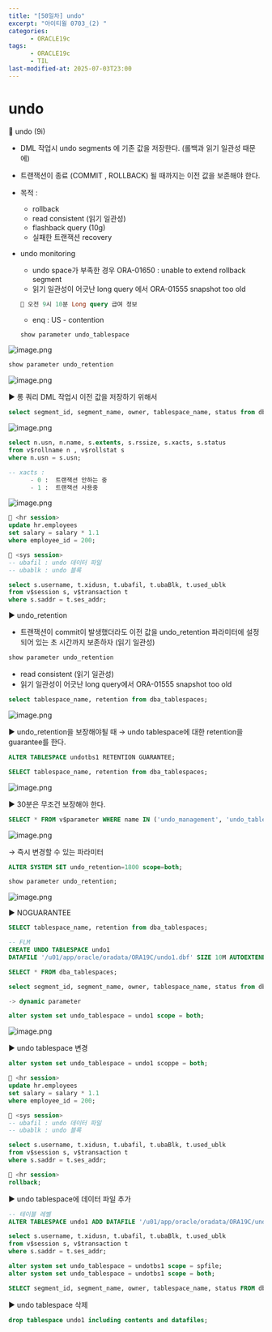 ```yaml
---
title: "[50일차] undo"
excerpt: "아이티윌 0703_(2) "
categories:
      - ORACLE19c
tags:
      - ORACLE19c
      - TIL
last-modified-at: 2025-07-03T23:00
---
```


# undo

📍 undo (9i)

- DML 작업시 undo segments 에 기존 값을 저장한다. (롤백과 읽기 일관성 때문에)
- 트랜잭션이 종료 (COMMIT , ROLLBACK) 될 때까지는 이전 값을 보존해야 한다.
- 목적 :
    - rollback
    - read consistent (읽기 일관성)
    - flashback query (10g)
    - 실패한 트랜잭션 recovery
- undo monitoring
    - undo space가 부족한 경우 ORA-01650 : unable to extend rollback segment
    - 읽기 일관성이 어긋난 long query 에서 ORA-01555 snapshot too old
    
    ```sql
    📍 오전 9시 10분 Long query 급여 정보 
    ```
    
    - enq : US - contention
    
    ```sql
    show parameter undo_tablespace
    ```
    

![image.png](/assets/20250703/11.png)

```sql
show parameter undo_retention
```

![image.png](/assets/20250703/12.png)

▶️ 롱 쿼리 DML 작업시 이전 값을 저장하기 위해서

```sql
select segment_id, segment_name, owner, tablespace_name, status from dba_rollback_segs;
```

![image.png](/assets/20250703/13.png)

```sql
select n.usn, n.name, s.extents, s.rssize, s.xacts, s.status
from v$rollname n , v$rollstat s
where n.usn = s.usn;

-- xacts : 
	  - 0 :  트랜잭션 안하는 중
	  - 1 :  트랜잭션 사용중
```

![image.png](/assets/20250703/14.png)

```sql
📍 <hr session>
update hr.employees 
set salary = salary * 1.1 
where employee_id = 200;

📍 <sys session>
-- ubafil : undo 데이터 파일
-- ubablk : undo 블록

select s.username, t.xidusn, t.ubafil, t.ubaBlk, t.used_ublk
from v$session s, v$transaction t
where s.saddr = t.ses_addr;
```

▶️ undo_retention 

- 트랜잭션이 commit이 발생했더라도 이전 값을 undo_retention 파라미터에 설정되어 있는 초 시간까지 보존하자 (읽기 일관성)

```sql
show parameter undo_retention
```

- read consistent (읽기 일관성)
- 읽기 일관성이 어긋난 long query에서 ORA-01555 snapshot too old

```sql
select tablespace_name, retention from dba_tablespaces;
```

![image.png](/assets/20250703/15.png)

▶️ undo_retention을 보장해야될 때 → undo tablespace에 대한 retention을 guarantee를 한다.

```sql
ALTER TABLESPACE undotbs1 RETENTION GUARANTEE;

SELECT tablespace_name, retention from dba_tablespaces;
```

![image.png](/assets/20250703/16.png)

▶️ 30분은 무조건 보장해야 한다.

```sql
SELECT * FROM v$parameter WHERE name IN ('undo_management', 'undo_tablespace', 'undo_retention');
```

![image.png](/assets/20250703/17.png)

→ 즉시 변경할 수 있는 파라미터

```sql
ALTER SYSTEM SET undo_retention=1800 scope=both;

show parameter undo_retention;
```

![image.png](/assets/20250703/18.png)

▶️ NOGUARANTEE

```sql
SELECT tablespace_name, retention from dba_tablespaces;
```

```sql
-- FLM 
CREATE UNDO TABLESPACE undo1
DATAFILE '/u01/app/oracle/oradata/ORA19C/undo1.dbf' SIZE 10M AUTOEXTEND ON;

SELECT * FROM dba_tablespaces;
```

```sql
select segment_id, segment_name, owner, tablespace_name, status from dba_rollback_segs;

-> dynamic parameter
```

```sql
alter system set undo_tablespace = undo1 scope = both;
```

![image.png](/assets/20250703/19.png)

▶️ undo tablespace 변경

```sql
alter system set undo_tablespace = undo1 scoppe = both;

📍 <hr session>
update hr.employees 
set salary = salary * 1.1 
where employee_id = 200;

📍 <sys session>
-- ubafil : undo 데이터 파일
-- ubablk : undo 블록

select s.username, t.xidusn, t.ubafil, t.ubaBlk, t.used_ublk
from v$session s, v$transaction t
where s.saddr = t.ses_addr;

📍 <hr session>
rollback;
```

▶️ undo tablespace에 데이터 파일 추가

```sql
-- 테이블 레벨 
ALTER TABLESPACE undo1 ADD DATAFILE '/u01/app/oracle/oradata/ORA19C/undo2.dbf' SIZE 10m autoextend on;

select s.username, t.xidusn, t.ubafil, t.ubaBlk, t.used_ublk
from v$session s, v$transaction t
where s.saddr = t.ses_addr;

alter system set undo_tablespace = undotbs1 scope = spfile;
alter system set undo_tablespace = undotbs1 scope = both;

SELECT segment_id, segment_name, owner, tablespace_name, status FROM dba_rollback_segs;
```

▶️ undo tablespace 삭제

```sql
drop tablespace undo1 including contents and datafiles;
```